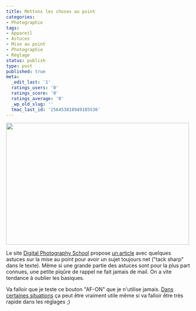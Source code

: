 ```yaml
---
title: Mettons les choses au point
categories:
- Photographie
tags:
- Appareil
- Astuces
- Mise au point
- Photographie
- Réglage
status: publish
type: post
published: true
meta:
  _edit_last: '1'
  ratings_users: '0'
  ratings_score: '0'
  ratings_average: '0'
  _wp_old_slug: ''
  tmac_last_id: '256453818949185536'
---
```

<img class="alignnone" title="Sharp image" src="https://www.digital-photography-school.com/wp-content/uploads/2010/12/IMG_5901.jpg" alt="" width="500" height="333" />

Le site <a href="https://www.digital-photography-school.com/">Digital Photography School</a> propose <a href="https://www.digital-photography-school.com/advanced-tips-for-tack-sharp-images">un article</a> avec quelques astuces sur la mise au point pour avoir un sujet toujours net ("tack sharp" dans le texte). Même si une grande partie des astuces sont pour la plus part connues, une petite piqûre de rappel ne fait jamais de mail. On a vite tendance à oublier les basiques.

Va falloir que je teste ce bouton "AF-ON" que je n'utilise jamais. <a title="Photo avec un sujet un avant plan" href="https://www.flickr.com/photos/alienlebarge/5182989686/in/set-72157625281355053/">Dans certaines situations</a> ça peut être vraiment utile même si va falloir être très rapide dans les réglages ;)
